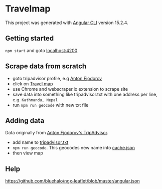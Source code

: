 # Travelmap

This project was generated with [Angular CLI](https://github.com/angular/angular-cli) version 15.2.4.

## Getting started

`npm start` and goto <localhost:4200>

## Scrape data from scratch

- goto tripadvisor profile, e.g [Anton Fjodorov](https://www.tripadvisor.com/Profile/antonfjodorov)
- click on [Travel map](https://www.tripadvisor.com/TravelMap-a_uid.9C1F11292E426BD15C28EDA8C2114F50)
- use Chrome and webscraper.io extension to scrape site
- save data into something like tripadvisor.txt with one address per line, e.g. `Kathmandu, Nepal`
- run `npm run geocode` with new txt file

## Adding data

Data originally from [Anton Fjodorov's TripAdvisor](https://www.tripadvisor.com/Profile/antonfjodorov).

- add name to [tripadvisor.txt](./src/data/tripadvisor.txt)
- `npm run geocode`. This geocodes new name into [cache.json](./src/data/cache.json)
- then view map

## Help

<https://github.com/bluehalo/ngx-leaflet/blob/master/angular.json>
